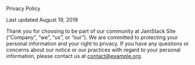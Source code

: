 Privacy Policy

Last updated August 19, 2019

Thank you for choosing to be part of our community at JamStack Site (“Company”, “we”, “us”, or “our”). We are committed to protecting your personal information and your right to privacy. If you have any questions or concerns about our notice or our practices with regard to your personal information, please contact us at contact@example.org.
